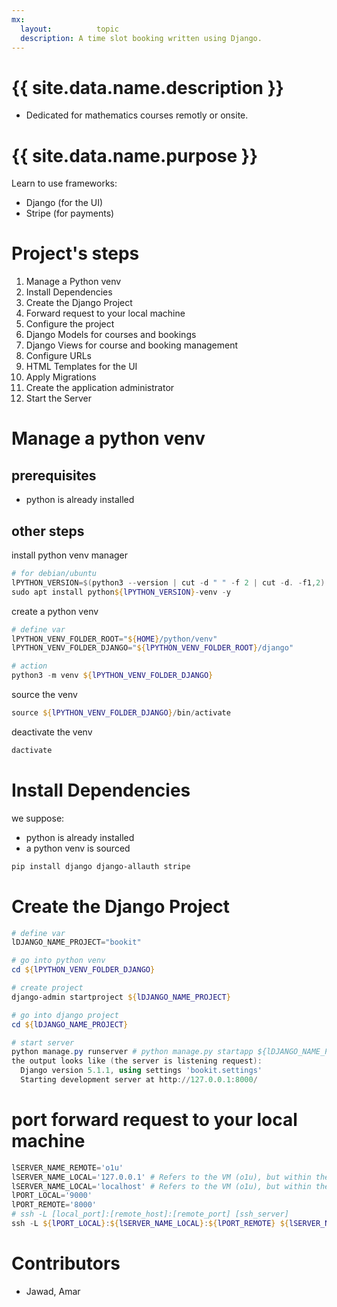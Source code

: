 ```yaml
---
mx:
  layout:          topic
  description: A time slot booking written using Django.
---
```



# {{ site.data.name.description }}
- Dedicated for mathematics courses remotly or onsite.

# {{ site.data.name.purpose }}
Learn to use frameworks:
  - Django (for the UI)
  - Stripe (for payments)


# Project's steps
1. Manage a Python venv
1. Install Dependencies
1. Create the Django Project
1. Forward request to your local machine
1. Configure the project
1. Django Models for courses and bookings
1. Django Views for course and booking management
1. Configure URLs
1. HTML Templates for the UI
1. Apply Migrations
1. Create the application administrator
1. Start the Server

# Manage a python venv
## prerequisites
- python is already installed
## other steps

install python venv manager
```powershell
# for debian/ubuntu
lPYTHON_VERSION=$(python3 --version | cut -d " " -f 2 | cut -d. -f1,2)
sudo apt install python${lPYTHON_VERSION}-venv -y
```

create a python venv
```powershell
# define var
lPYTHON_VENV_FOLDER_ROOT="${HOME}/python/venv"
lPYTHON_VENV_FOLDER_DJANGO="${lPYTHON_VENV_FOLDER_ROOT}/django"

# action
python3 -m venv ${lPYTHON_VENV_FOLDER_DJANGO}
```
source the venv
```powershell
source ${lPYTHON_VENV_FOLDER_DJANGO}/bin/activate
```

deactivate the venv
```powershell
dactivate
```


# Install Dependencies
we suppose:
  - python is already installed
  - a python venv is sourced
```powershell
pip install django django-allauth stripe
```



# Create the Django Project
```powershell
# define var
lDJANGO_NAME_PROJECT="bookit"

# go into python venv
cd ${lPYTHON_VENV_FOLDER_DJANGO}

# create project
django-admin startproject ${lDJANGO_NAME_PROJECT}

# go into django project
cd ${lDJANGO_NAME_PROJECT}

# start server
python manage.py runserver # python manage.py startapp ${lDJANGO_NAME_PROJECT}
the output looks like (the server is listening request):
  Django version 5.1.1, using settings 'bookit.settings'
  Starting development server at http://127.0.0.1:8000/
```

# port forward request to your local machine
```powershell
lSERVER_NAME_REMOTE='o1u'
lSERVER_NAME_LOCAL='127.0.0.1' # Refers to the VM (o1u), but within the context of the SSH connection.
lSERVER_NAME_LOCAL='localhost' # Refers to the VM (o1u), but within the context of the SSH connection.
lPORT_LOCAL='9000'
lPORT_REMOTE='8000'
# ssh -L [local_port]:[remote_host]:[remote_port] [ssh_server]
ssh -L ${lPORT_LOCAL}:${lSERVER_NAME_LOCAL}:${lPORT_REMOTE} ${lSERVER_NAME_REMOTE}
```

# Contributors
- Jawad, Amar
